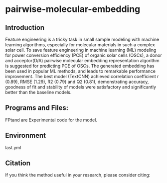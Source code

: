 # pairwise-molecular-embedding  
## Introduction
  Feature engineering is a tricky task in small sample modeling with machine learning algorithms, especially for molecular materials in such a complex solar cell. To save feature engineering in machine learning (ML) modeling for power conversion efficiency (PCE) of organic solar cells (OSCs), a donor and acceptor(D/A) pairwise molecular embedding representation algorithm is suggested for predicting PCE of OSCs. The generated embedding has been used in popular ML methods, and leads to remarkable performance improvement. The best model (TextCNN) achieved correlation coefficient r (0.89), RMSE (1.29), R2 (0.79) and Q2 (0.81), demonstrating accuracy, goodness of fit and stability of models were satisfactory and significantly better than the baseline models.
## Programs and Files:
FPtand are Experimental code for the model.
## Environment
last.yml
## Citation
If you think the method useful in your research, please consider citing:
